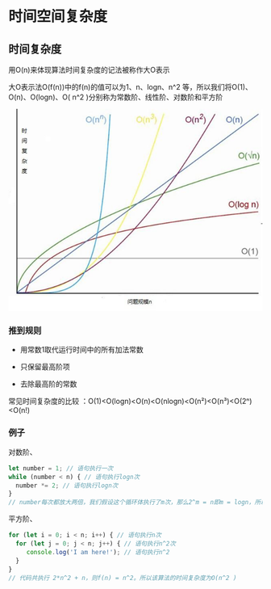 # 时间空间复杂度

## 时间复杂度

用O(n)来体现算法时间复杂度的记法被称作大O表示

大O表示法O(f(n))中的f(n)的值可以为1、n、logn、n^2 等，所以我们将O(1)、O(n)、O(logn)、O( n^2 )分别称为常数阶、线性阶、对数阶和平方阶

![时间复杂度参考图](./img/时间复杂度O.jpeg) 
### 推到规则

+ 用常数1取代运行时间中的所有加法常数

+ 只保留最高阶项

+ 去除最高阶的常数

常见时间复杂度的比较 ：O(1)<O(logn)<O(n)<O(nlogn)<O(n²)<O(n³)<O(2ⁿ)<O(n!)

### 例子

对数阶、
```javascript
let number = 1; // 语句执行一次 
while (number < n) { // 语句执行logn次
  number *= 2; // 语句执行logn次
}
// number每次都放大两倍，我们假设这个循环体执行了m次，那么2^m = n即m = logn，所以整段代码执行次数为1 + 2*logn，则f(n) = logn，时间复杂度为O(logn)
```

平方阶、

```javascript
for (let i = 0; i < n; i++) { // 语句执行n次 
  for (let j = 0; j < n; j++) { // 语句执行n^2次 
     console.log('I am here!'); // 语句执行n^2
  }
}
// 代码共执行 2*n^2 + n，则f(n) = n^2。所以该算法的时间复杂度为O(n^2 )
```
